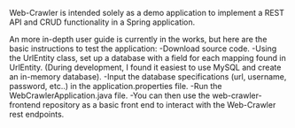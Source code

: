 Web-Crawler is intended solely as a demo application to implement a REST API and CRUD functionality in a Spring application. 

An more in-depth user guide is currently in the works, but here are the basic instructions to test the application:
-Download source code.
-Using the UrlEntity class, set up a database with a field for each mapping found in UrlEntity. (During development, I found it easiest to use MySQL and create an in-memory database). 
-Input the database specifications (url, username, password, etc..) in the application.properties file.
-Run the WebCrawlerApplication.java file.
-You can then use the web-crawler-frontend repository as a basic front end to interact with the Web-Crawler rest endpoints.
